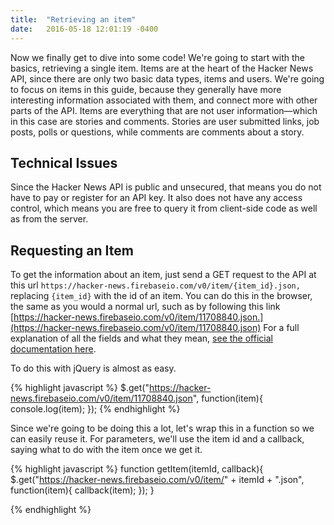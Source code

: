 ```yaml
---
title:  "Retrieving an item"
date:   2016-05-18 12:01:19 -0400
---
```

Now we finally get to dive into some code! We're going to start with the basics, retrieving a single item. Items are at the heart of the Hacker News API, since there are only two basic data types, items and users. We're going to focus on items in this guide, because they generally have more interesting information associated with them, and connect more with other parts of the API. Items are everything that are not user information&mdash;which in this case are stories and comments. Stories are user submitted links, job posts, polls or questions, while comments are comments about a story.

## Technical Issues
Since the Hacker News API is public and unsecured, that means you do not have to pay or register for an API key. It also does not have any access control, which means you are free to query it from client-side code as well as from the server.

## Requesting an Item
To get the information about an item, just send a GET request to the API at this url `https://hacker-news.firebaseio.com/v0/item/{item_id}.json,` replacing `{item_id}` with the id of an item. You can do this in the browser, the same as you would a normal url, such as by following this link [https://hacker-news.firebaseio.com/v0/item/11708840.json.](https://hacker-news.firebaseio.com/v0/item/11708840.json) For a full explanation of all the fields and what they mean, [see the official documentation here](https://github.com/HackerNews/API#items).

To do this with jQuery is almost as easy.

{% highlight javascript %}
$.get("https://hacker-news.firebaseio.com/v0/item/11708840.json", function(item){
    console.log(item);
});
{% endhighlight %}

Since we're going to be doing this a lot, let's wrap this in a function so we can easily reuse it. For parameters, we'll use the item id and a callback, saying what to do with the item once we get it.

{% highlight javascript %}
function getItem(itemId, callback){
    $.get("https://hacker-news.firebaseio.com/v0/item/" + itemId + ".json", function(item){
        callback(item);
    });	
}

{% endhighlight %}
